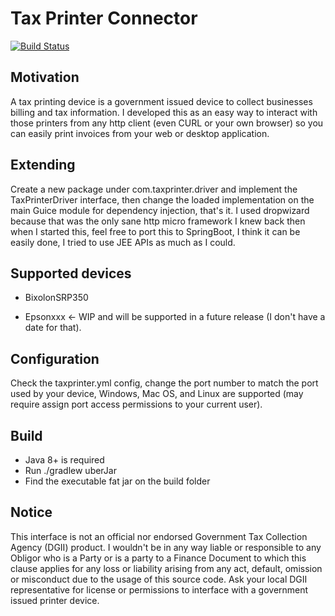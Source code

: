 # Tax Printer Connector

[![Build Status](https://travis-ci.org/georgerb/dominican-tax-printing-interface.svg?branch=master)](https://travis-ci.org/georgerb/dominican-tax-printing-interface)

## Motivation

A tax printing device is a government issued device to collect businesses billing and tax information. I developed this as an easy way to interact with those printers from any http client (even CURL or your own browser) so you can easily print invoices from your web or desktop application.

## Extending

Create a new package under com.taxprinter.driver and implement the TaxPrinterDriver interface, then change the
loaded implementation on the main Guice module for dependency injection, that's it. I used dropwizard because
that was the only sane http micro framework I knew back then when I started this, feel free to port this to
SpringBoot, I think it can be easily done, I tried to use JEE APIs as much as I could.

## Supported devices

* BixolonSRP350

* Epsonxxx <- WIP and will be supported in a future release (I don't have a date for that).

## Configuration

Check the taxprinter.yml config, change the port number to match the port used by your device, Windows, Mac OS,
and Linux are supported (may require assign port access permissions to your current user).

## Build

* Java 8+ is required
* Run ./gradlew uberJar
* Find the executable fat jar on the build folder

## Notice

This interface is not an official nor endorsed Government Tax Collection Agency (DGII) product.
I wouldn't be in any way liable or responsible to any Obligor who is a Party or is a party to a Finance Document
to which this clause applies for any loss or liability arising from any act, default, omission or misconduct
due to the usage of this source code. Ask your local DGII representative for license or permissions to interface
with a government issued printer device.
